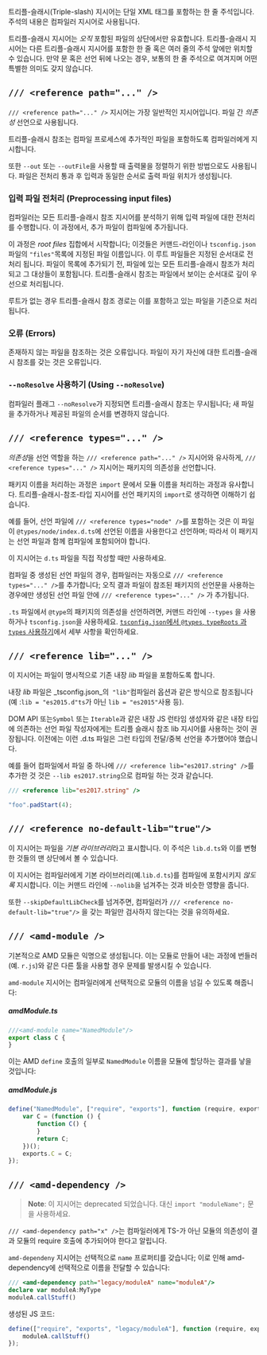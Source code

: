 트리플-슬래시(Triple-slash) 지시어는 단일 XML 태그를 포함하는 한 줄 주석입니다.
주석의 내용은 컴파일러 지시어로 사용됩니다.

트리플-슬래시 지시어는 *오직* 포함된 파일의 상단에서만 유효합니다.
트리플-슬래시 지시어는 다른 트리플-슬래시 지시어를 포함한 한 줄 혹은 여러 줄의 주석 앞에만 위치할 수 있습니다.
만약 문 혹은 선언 뒤에 나오는 경우, 보통의 한 줄 주석으로 여겨지며 어떤 특별한 의미도 갖지 않습니다.

## `/// <reference path="..." />`

`/// <reference path="..." />` 지시어는 가장 일반적인 지시어입니다.
파일 간 *의존성* 선언으로 사용됩니다.

트리플-슬래시 참조는 컴파일 프로세스에 추가적인 파일을 포함하도록 컴파일러에게 지시합니다.

또한 `--out` 또는 `--outFile`을 사용할 때 출력물을 정렬하기 위한 방법으로도 사용됩니다.
파일은 전처리 통과 후 입력과 동일한 순서로 출력 파일 위치가 생성됩니다.

### 입력 파일 전처리 (Preprocessing input files)

컴파일러는 모든 트리플-슬래시 참조 지시어를 분석하기 위해 입력 파일에 대한 전처리를 수행합니다.
이 과정에서, 추가 파일이 컴파일에 추가됩니다.

이 과정은 *root files* 집합에서 시작합니다;
이것들은 커맨드-라인이나 `tsconfig.json` 파일의 `"files"`목록에 지정된 파일 이름입니다.
이 루트 파일들은 지정된 순서대로 전처리 됩니다.
파일이 목록에 추가되기 전, 파일에 있는 모든 트리플-슬래시 참조가 처리되고 그 대상들이 포함됩니다.
트리플-슬래시 참조는 파일에서 보이는 순서대로 깊이 우선으로 처리됩니다.

루트가 없는 경우 트리플-슬래시 참조 경로는 이를 포함하고 있는 파일을 기준으로 처리됩니다.

### 오류 (Errors)

존재하지 않는 파일을 참조하는 것은 오류입니다.
파일이 자기 자신에 대한 트리플-슬래시 참조를 갖는 것은 오류입니다.

### `--noResolve` 사용하기 (Using `--noResolve`)

컴파일러 플래그 `--noResolve`가 지정되면 트리플-슬래시 참조는 무시됩니다; 새 파일을 추가하거나 제공된 파일의 순서를 변경하지 않습니다.

## `/// <reference types="..." />`

*의존성*을 선언 역할을 하는 `/// <reference path="..." />` 지시어와 유사하게, `/// <reference types="..." />` 지시어는 패키지의 의존성을 선언합니다.

패키지 이름을 처리하는 과정은 `import` 문에서 모듈 이름을 처리하는 과정과 유사합니다.
트리플-슬래시-참조-타입 지시어를 선언 패키지의 `import`로 생각하면 이해하기 쉽습니다.

예를 들어, 선언 파일에 `/// <reference types="node" />`를 포함하는 것은 이 파일이 `@types/node/index.d.ts`에 선언된 이름을 사용한다고 선언하며;
따라서 이 패키지는 선언 파일과 함께 컴파일에 포함되어야 합니다.

이 지시어는 `d.ts` 파일을 직접 작성할 때만 사용하세요.

컴파일 중 생성된 선언 파일의 경우, 컴파일러는 자동으로 `/// <reference types="..." />`를 추가합니다;
오직 결과 파일이 참조된 패키지의 선언문을 사용하는 경우에만 생성된 선언 파일 안에 `/// <reference types="..." />` 가 추가됩니다.

`.ts` 파일에서 `@type`의 패키지의 의존성을 선언하려면, 커맨드 라인에 `--types` 을 사용하거나  `tsconfig.json`을 사용하세요.
[`tsconfig.json`에서 `@types`, `typeRoots` 과 `types` 사용하기](https://www.typescriptlang.org/docs/handbook/tsconfig-json.html#types-typeroots-and-types)에서 세부 사항을 확인하세요.

## `/// <reference lib="..." />`

이 지시어는 파일이 명시적으로 기존 내장 _lib_ 파일을 포함하도록 합니다.

내장 _lib_ 파일은 _tsconfig.json_의` "lib"`컴파일러 옵션과 같은 방식으로 참조됩니다 (예 :`lib = "es2015.d"ts`가 아닌 `lib = "es2015"`사용 등).

DOM API 또는`Symbol` 또는 `Iterable`과 같은 내장 JS 런타임 생성자와 같은 내장 타입에 의존하는 선언 파일 작성자에게는 트리플 슬래시 참조 lib 지시어를 사용하는 것이 권장됩니다. 이전에는 이런 .d.ts 파일은 그런 타입의 전달/중복 선언을 추가했어야 했습니다.

예를 들어 컴파일에서 파일 중 하나에 `/// <reference lib="es2017.string" />`를 추가한 것 것은 `--lib es2017.string`으로 컴파일 하는 것과 같습니다.

```ts
/// <reference lib="es2017.string" />

"foo".padStart(4);
```

## `/// <reference no-default-lib="true"/>`

이 지시어는 파일을 *기본 라이브러리*라고 표시합니다.
이 주석은 `lib.d.ts`와 이를 변형한 것들의 맨 상단에서 볼 수 있습니다.

이 지시어는 컴파일러에게 기본 라이브러리(예.`lib.d.ts`)를 컴파일에 포함시키지 *않도록* 지시합니다.
이는 커맨드 라인에 `--nolib`을 넘겨주는 것과 비슷한 영향을 줍니다.

또한 `--skipDefaultLibCheck`를 넘겨주면, 컴파일러가 `/// <reference no-default-lib="true"/>` 을 갖는 파일만 검사하지 않는다는 것을 유의하세요.

## `/// <amd-module />`

기본적으로 AMD 모듈은 익명으로 생성됩니다.
이는 모듈로 만들어 내는 과정에 번들러(예. `r.js`)와 같은 다른 툴을 사용할 경우 문제를 발생시킬 수 있습니다.

`amd-module` 지시어는 컴파일러에게 선택적으로 모듈의 이름을 넘길 수 있도록 해줍니다:

##### amdModule.ts

```ts
///<amd-module name="NamedModule"/>
export class C {
}
```

이는 AMD `define` 호출의 일부로 `NamedModule` 이름을 모듈에 할당하는 결과를 낳을 것입니다:

##### amdModule.js

```js
define("NamedModule", ["require", "exports"], function (require, exports) {
    var C = (function () {
        function C() {
        }
        return C;
    })();
    exports.C = C;
});
```

## `/// <amd-dependency />`

> **Note**: 이 지시어는 deprecated 되었습니다. 대신 `import "moduleName";` 문을 사용하세요.

`/// <amd-dependency path="x" />`는 컴파일러에게 TS-가 아닌 모듈의 의존성이 결과 모듈의 require 호출에 추가되어야 한다고 알립니다.

`amd-dependeny` 지시어는 선택적으로 `name` 프로퍼티를 갖습니다; 이로 인해 amd-dependency에 선택적으로 이름을 전달할 수 있습니다:

```ts
/// <amd-dependency path="legacy/moduleA" name="moduleA"/>
declare var moduleA:MyType
moduleA.callStuff()
```

생성된 JS 코드:

```js
define(["require", "exports", "legacy/moduleA"], function (require, exports, moduleA) {
    moduleA.callStuff()
});
```
